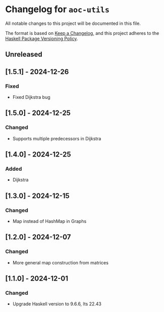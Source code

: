 # Changelog for `aoc-utils`

All notable changes to this project will be documented in this file.

The format is based on [Keep a Changelog](https://keepachangelog.com/en/1.0.0/),
and this project adheres to the
[Haskell Package Versioning Policy](https://pvp.haskell.org/).

## Unreleased

## [1.5.1] - 2024-12-26

### Fixed

- Fixed Dijkstra bug

## [1.5.0] - 2024-12-25

### Changed

- Supports multiple predecessors in Dijkstra

## [1.4.0] - 2024-12-25

### Added

- Dijkstra

## [1.3.0] - 2024-12-15

### Changed

- Map instead of HashMap in Graphs

## [1.2.0] - 2024-12-07

### Changed

- More general map construction from matrices

## [1.1.0] - 2024-12-01

### Changed

- Upgrade Haskell version to 9.6.6, lts 22.43
